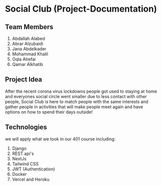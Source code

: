 # Social Club (Project-Documentation)

## Team Members
1. Abdallah Alabed
2. Abrar Alzubaidi
3. Jana Abdelkader
4. Mohammad Khalil
5. Oqla Alrefai
6. Qamar Alkhatib

## Project Idea
After the recent corona virus lockdowns people got used to staying at home and everyones social circle went smaller due to less contact with other people,
Social Club is here to match people with the same interests and gather people in activities that will make people meet again and have options on how to spend their days outside!

## Technologies
we will apply what we took in our 401 course including:
1. Django
2. REST api's
3. NextJs
4. Tailwind CSS
5. JWT (Authentication)
6. Docker
7. Vercel and Heroku
